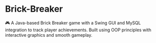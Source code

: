 # Brick-Breaker
🎮 A Java-based Brick Breaker game with a Swing GUI and MySQL integration to track player achievements. Built using OOP principles with interactive graphics and smooth gameplay.
